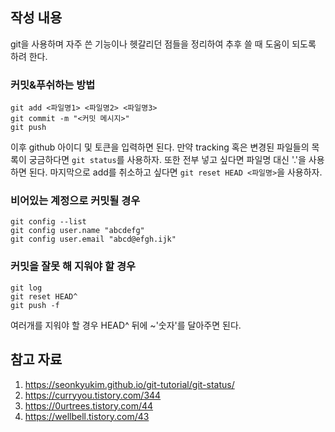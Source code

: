 ## 작성 내용
git을 사용하며 자주 쓴 기능이나 헷갈리던 점들을 정리하여 추후 쓸 때 도움이 되도록 하려 한다.

### 커밋&푸쉬하는 방법
```
git add <파일명1> <파일명2> <파일명3> 
git commit -m "<커밋 메시지>"
git push
```
이후 github 아이디 및 토큰을 입력하면 된다. 만약 tracking 혹은 변경된 파일들의 목록이 궁금하다면 `git status`를 사용하자. 또한 전부 넣고 싶다면 파일명 대신 '.'을 사용하면 된다. 마지막으로 add를 취소하고 싶다면 `git reset HEAD <파일명>`을 사용하자.

### 비어있는 계정으로 커밋될 경우

```
git config --list
git config user.name "abcdefg"
git config user.email "abcd@efgh.ijk"
```

### 커밋을 잘못 해 지워야 할 경우

```
git log
git reset HEAD^
git push -f 
```
여러개를 지워야 할 경우 HEAD^ 뒤에 ~'숫자'를 달아주면 된다.


## 참고 자료

1. https://seonkyukim.github.io/git-tutorial/git-status/
2. https://curryyou.tistory.com/344  
3. https://0urtrees.tistory.com/44  
4. https://wellbell.tistory.com/43